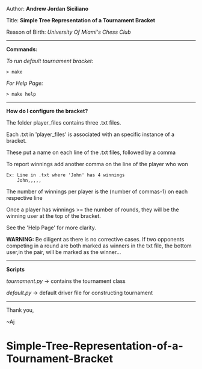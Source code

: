
Author: **Andrew Jordan Siciliano**

Title: **Simple Tree Representation of a Tournament Bracket**

Reason of Birth: *University Of Miami's Chess Club*

_____________________________________________

**Commands:**

*To run default tournament bracket:*
	
	> make

*For Help Page:*
	
	> make help

_____________________________________________

**How do I configure the bracket?**

The folder player_files contains three .txt files. 

Each .txt in 'player_files' is associated with an specific instance of a bracket.

These put a name on each line of the .txt files, followed by a comma

To report winnings add another comma on the line of the player who won
	
	Ex: Line in .txt where 'John' has 4 winnings
		John,,,,,

The number of winnings per player is the (number of commas-1) on each respective line


Once a player has winnings >= the number of rounds,
they will be the winning user at the top of the bracket.

See the 'Help Page' for more clarity. 

**WARNING:**
Be diligent as there is no corrective cases. 
If two opponents competing in a round are both marked as winners in the txt file, 
the bottom user,in the pair, will be marked as the winner...

_____________________________________________

**Scripts**

*tournament.py* -> contains the tournament class

*default.py* -> default driver file for constructing tournament

_____________________________________________

Thank you,

~Aj






# Simple-Tree-Representation-of-a-Tournament-Bracket

